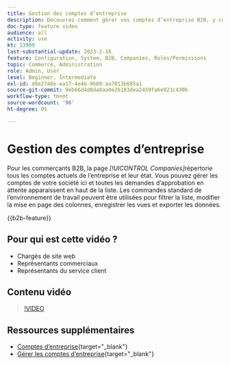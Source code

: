 ```yaml
---
title: Gestion des comptes d’entreprise
description: Découvrez comment gérer vos comptes d’entreprise B2B, y compris les demandes d’approbation en attente.
doc-type: feature video
audience: all
activity: use
kt: 13909
last-substantial-update: 2023-2-16
feature: Configuration, System, B2B, Companies, Roles/Permissions
topic: Commerce, Administration
role: Admin, User
level: Beginner, Intermediate
exl-id: d8e2748e-ea17-4e4b-9b80-aa7013b605a1
source-git-commit: 9eb66d4d0da8aa0e26183dea2459fa6e923c430b
workflow-type: tm+mt
source-wordcount: '96'
ht-degree: 0%

---
```


# Gestion des comptes d’entreprise

Pour les commerçants B2B, la page _[!UICONTROL Companies]_&#x200B;répertorie tous les comptes actuels de l’entreprise et leur état. Vous pouvez gérer les comptes de votre société ici et toutes les demandes d’approbation en attente apparaissent en haut de la liste. Les commandes standard de l’environnement de travail peuvent être utilisées pour filtrer la liste, modifier la mise en page des colonnes, enregistrer les vues et exporter les données.

{{b2b-feature}}

## Pour qui est cette vidéo ?

- Chargés de site web
- Représentants commerciaux
- Représentants du service client

## Contenu vidéo

>[!VIDEO](https://video.tv.adobe.com/v/3410771?quality=12&learn=on&captions=fre_fr)

## Ressources supplémentaires

- [Comptes d’entreprise](https://experienceleague.adobe.com/docs/commerce-admin/b2b/companies/account-companies.html?lang=fr){target="_blank"}
- [Gérer les comptes d’entreprise](https://experienceleague.adobe.com/docs/commerce-admin/b2b/companies/account-company-manage.html?lang=fr){target="_blank"}
